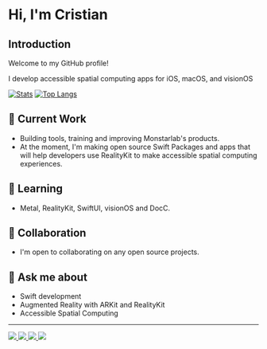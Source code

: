 # Hi, I'm Cristian

## Introduction

Welcome to my GitHub profile!

I develop accessible spatial computing apps for iOS, macOS, and visionOS

[![Stats](https://github-readme-stats-rho-azure-30.vercel.app/api?username=elkraneo&show_icons=true)](https://github.com/anuraghazra/github-readme-stats)
[![Top Langs](https://github-readme-stats-rho-azure-30.vercel.app/api/top-langs/?username=elkraneo&layout=pie&hide=html,javascript,css,scss)](https://github.com/anuraghazra/github-readme-stats)

## 🔭 Current Work

- Building tools, training and improving Monstarlab's products.
- At the moment, I'm making open source Swift Packages and apps that will help developers use RealityKit to make accessible spatial computing experiences.

## 🌱 Learning

- Metal, RealityKit, SwiftUI, visionOS and DocC.

## 👯 Collaboration

- I'm open to collaborating on any open source projects.

## 💬 Ask me about

- Swift development
- Augmented Reality with ARKit and RealityKit
- Accessible Spatial Computing

---

<a href="https://github.com/elkraneo">
<img src="https://img.shields.io/badge/github-%40elkraneo-211F1F?logo=github"/>
</a>

<a href="https://mastodon.social/@elkraneo">
<img src="https://img.shields.io/badge/mastodon-%40elkraneo-6364FF?logo=mastodon"/>
</a>

<a href="https://www.linkedin.com/in/elkraneo">
<img src="https://img.shields.io/badge/linkedin-%40elkraneo-0A66C2?logo=linkedin"/>
</a>

<a href="https://twitter.com/elkraneo">
<img src="https://img.shields.io/badge/twitter-%40elkraneo-1D9BF0?logo=twitter"/>
</a>
